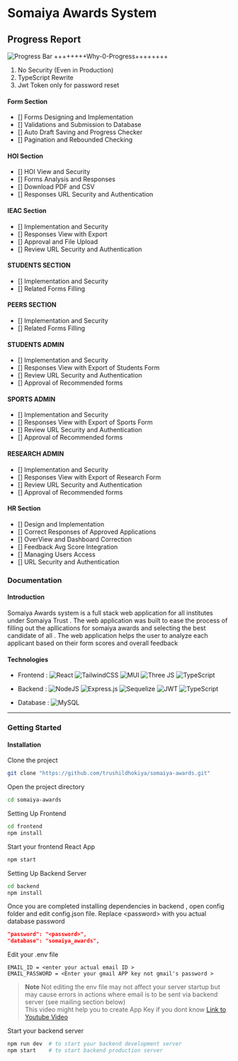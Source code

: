 # Somaiya Awards System 

## Progress Report

![Progress Bar](https://progress-bar.xyz/0/)
++++++++Why-0-Progress++++++++
  1) No Security (Even in Production)
  2) TypeScript Rewrite
  3) Jwt Token only for password reset


#### Form Section
- [] Forms Designing and Implementation
- [] Validations and Submission to Database
- [] Auto Draft Saving and Progress Checker
- [] Pagination and Rebounded Checking

#### HOI Section
- [] HOI View and Security
- [] Forms Analysis and Responses
- [] Download PDF and CSV
- [] Responses URL Security and Authentication

#### IEAC Section
- [] Implementation and Security
- [] Responses View with Export
- [] Approval and File Upload
- [] Review URL Security and Authentication

#### STUDENTS SECTION
- [] Implementation and Security
- [] Related Forms Filling 

#### PEERS SECTION
- [] Implementation and Security
- [] Related Forms Filling 

#### STUDENTS ADMIN
- [] Implementation and Security
- [] Responses View with Export of Students Form
- [] Review URL Security and Authentication
- [] Approval of Recommended forms 

#### SPORTS ADMIN
- [] Implementation and Security
- [] Responses View with Export of Sports Form
- [] Review URL Security and Authentication
- [] Approval of Recommended forms 

#### RESEARCH ADMIN
- [] Implementation and Security
- [] Responses View with Export of Research Form
- [] Review URL Security and Authentication
- [] Approval of Recommended forms 

#### HR Section
- [] Design and Implementation
- [] Correct Responses of Approved Applications
- [] OverView and Dashboard Correction
- [] Feedback Avg Score Integration
- [] Managing Users Access 
- [] URL Security and Authentication

### Documentation


#### Introduction

Somaiya Awards system is a full stack web application for all institutes under Somaiya Trust . The web application was built to ease the process of filling out the apllications for somaiya awards and selecting the best candidate of all . The web application helps the user to analyze each applicant based on their form scores and overall feedback

#### Technologies 

- Frontend : ![React](https://img.shields.io/badge/react-%2320232a.svg?style=plastic&logo=react&logoColor=%2361DAFB) ![TailwindCSS](https://img.shields.io/badge/tailwindcss-%2338B2AC.svg?style=plastic&logo=tailwind-css&logoColor=white) ![MUI](https://img.shields.io/badge/MUI-%230081CB.svg?style=plastic&logo=mui&logoColor=white) ![Three JS](https://img.shields.io/badge/Three.js-000?logo=threedotjs&logoColor=fff&style=plastic) ![TypeScript](https://shields.io/badge/TypeScript-3178C6?logo=TypeScript&logoColor=FFF&style=flat-square)

- Backend : ![NodeJS](https://img.shields.io/badge/node.js-6DA55F?style=plastic&logo=node.js&logoColor=white) 	![Express.js](https://img.shields.io/badge/express.js-%23404d59.svg?style=plastic&logo=express&logoColor=%2361DAFB) ![Sequelize](https://img.shields.io/badge/Sequelize-52B0E7?style=plastic&logo=Sequelize&logoColor=white) ![JWT](https://img.shields.io/badge/JWT-black?style=plastic&logo=JSON%20web%20tokens) ![TypeScript](https://shields.io/badge/TypeScript-3178C6?logo=TypeScript&logoColor=FFF&style=flat-square)

- Database : ![MySQL](https://img.shields.io/badge/mysql-%2300f.svg?style=plastic&logo=mysql&logoColor=white)

___

### Getting Started 

#### Installation

Clone the project

```bash
git clone "https://github.com/trushildhokiya/somaiya-awards.git"
```

Open the project directory
```bash
cd somaiya-awards
```

Setting Up Frontend

```bash
cd frontend
npm install 
```

Start your frontend React App
```bash
npm start
```

Setting Up Backend Server

```bash
cd backend
npm install
```

Once you are completed installing dependencies in backend , open config folder and edit config.json file. Replace &lt;password&gt; with you actual database password 
```json
"password": "<password>",
"database": "somaiya_awards",
```

Edit your .env file

```env
EMAIL_ID = <enter your actual email ID >
EMAIL_PASSWORD = <Enter your gmail APP key not gmail's password >
```

> **Note**
> Not editing the env file may not affect your server startup but may cause errors in actions where email is to be sent via backend server (see mailing section below)<br>This video might help you to create App Key if you dont know [Link to Youtube Video](https://www.youtube.com/watch?v=hXiPshHn9Pw)


Start your backend server
```bash
npm run dev  # to start your backend development server
npm start    # to start backend production server
```



